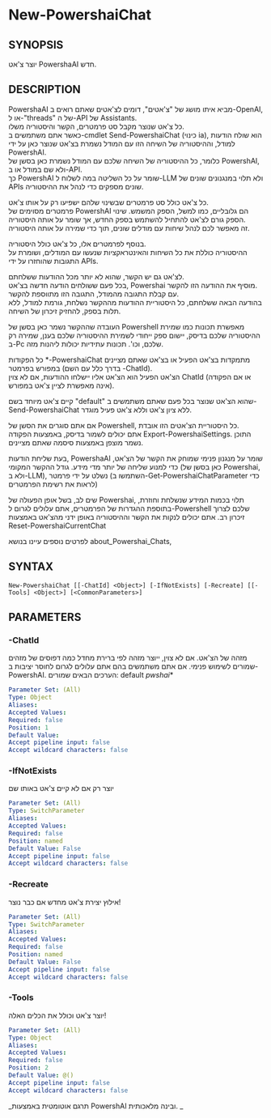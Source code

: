 ﻿---
external help file: powershai-help.xml
schema: 2.0.0
powershai: true
---

# New-PowershaiChat

## SYNOPSIS <!--!= @#Synop !-->
יוצר צ'אט PowershaAI חדש.

## DESCRIPTION <!--!= @#Desc !-->
PowershaAI  מביא איתו מושג של "צ'אטים", דומים לצ'אטים שאתם רואים ב-OpenAI, או ל-"threads" של ה-API של Assistants.  
כל צ'אט שנוצר מקבל סט פרמטרים, הקשר והיסטוריה משלו.  
כאשר אתם משתמשים ב-cmdlet Send-PowershaiChat (כינוי ia), הוא שולח הודעות למודל, וההיסטוריה של השיחה הזו עם המודל נשמרת בצ'אט שנוצר כאן על ידי PowershAI.  
כלומר, כל ההיסטוריה של השיחה שלכם עם המודל נשמרת כאן בסשן של PowershAI, ולא שם במודל או ב-API.  
כך PowershAI שומר על כל השליטה במה לשלוח ל-LLM ולא תלוי במנגנונים שונים של APIs שונים מספקים כדי לנהל את ההיסטוריה. 


כל צ'אט כולל סט פרמטרים שבשינוי שלהם ישפיעו רק על אותו צ'אט.  
פרמטרים מסוימים של PowershAI הם גלובליים, כמו למשל, הספק המשמש. שינוי הספק גורם לצ'אט להתחיל להשתמש בספק החדש, אך שומר על אותה היסטוריה.  
זה מאפשר לכם לנהל שיחות עם מודלים שונים, תוך כדי שמירה על אותה היסטוריה.  

בנוסף לפרמטרים אלו, כל צ'אט כולל היסטוריה.  
ההיסטוריה כוללת את כל השיחות והאינטראקציות שנעשו עם המודלים, ושומרת על התגובות שהוחזרו על ידי APIs.

לצ'אט גם יש הקשר, שהוא לא יותר מכל ההודעות ששלחתם.  
בכל פעם ששולחים הודעה חדשה בצ'אט, Powershai מוסיף את ההודעה הזו להקשר.  
עם קבלת התגובה מהמודל, התגובה הזו מתווספת להקשר.  
בהודעה הבאה ששלחתם, כל היסטוריית ההודעות מההקשר נשלחת, גורמת למודל, ללא תלות בספק, להחזיק זיכרון של השיחה.  

העובדה שההקשר נשמר כאן בסשן של Powershell מאפשרת תכונות כמו שמירת ההיסטוריה שלכם בדיסק, יישום ספק ייחודי לשמירת ההיסטוריה שלכם בענן, שמירה רק ב-Pc שלכם, וכו'. תכונות עתידיות יכולות ליהנות מזה.

כל הפקודות *-PowershaiChat  מתמקדות בצ'אט הפעיל או בצ'אט שאתם מציינים במפורש בפרמטר (בדרך כלל עם השם -ChatId).  
הצ'אט הפעיל הוא הצ'אט אליו יישלחו ההודעות, אם לא צוין ChatId  (או אם הפקודה אינה מאפשרת לציין צ'אט במפורש).  

קיים צ'אט מיוחד בשם "default" שהוא הצ'אט שנוצר בכל פעם שאתם משתמשים ב-Send-PowershaiChat ללא ציון צ'אט וללא צ'אט פעיל מוגדר.  

אם אתם סוגרים את הסשן של Powershell, כל היסטוריית הצ'אטים הזו אובדת.  
אתם יכולים לשמור בדיסק, באמצעות הפקודה Export-PowershaiSettings. התוכן נשמר מוצפן באמצעות סיסמה שאתם מציינים.

בעת שליחת הודעות, PowershaAI  שומר על מנגנון פנימי שמוחק את הקשר של הצ'אט, כדי למנוע שליחה של יותר מדי מידע.
גודל ההקשר המקומי (כאן בסשן של Powershai, ולא ב-LLM), נשלט על ידי פרמטר (השתמשו ב-Get-PowershaiChatParameter כדי לראות את רשימת הפרמטרים)

שים לב, בשל אופן הפעולה של Powershai, תלוי בכמות המידע שנשלחת וחוזרת, בתוספת ההגדרות של הפרמטרים, אתם עלולים לגרום ל-Powershell שלכם לצרוך זיכרון רב. אתם יכולים לנקות את הקשר וההיסטוריה באופן ידני מהצ'אט באמצעות Reset-PowershaiCurrentChat

לפרטים נוספים עיינו בנושא about_Powershai_Chats,

## SYNTAX <!--!= @#Syntax !-->

```
New-PowershaiChat [[-ChatId] <Object>] [-IfNotExists] [-Recreate] [[-Tools] <Object>] [<CommonParameters>]
```

## PARAMETERS <!--!= @#Params !-->

### -ChatId
מזהה של הצ'אט. אם לא צוין, ייוצר מזהה לפי ברירת מחדל 
כמה דפוסים של מזהים שמורים לשימוש פנימי. אם אתם משתמשים בהם אתם עלולים לגרום לחוסר יציבות ב-PowershAI.
הערכים הבאים שמורים:
 default 
 _pwshai_*

```yml
Parameter Set: (All)
Type: Object
Aliases: 
Accepted Values: 
Required: false
Position: 1
Default Value: 
Accept pipeline input: false
Accept wildcard characters: false
```

### -IfNotExists
יוצר רק אם לא קיים צ'אט באותו שם

```yml
Parameter Set: (All)
Type: SwitchParameter
Aliases: 
Accepted Values: 
Required: false
Position: named
Default Value: False
Accept pipeline input: false
Accept wildcard characters: false
```

### -Recreate
אילוץ יצירת צ'אט מחדש אם כבר נוצר!

```yml
Parameter Set: (All)
Type: SwitchParameter
Aliases: 
Accepted Values: 
Required: false
Position: named
Default Value: False
Accept pipeline input: false
Accept wildcard characters: false
```

### -Tools
יוצר צ'אט וכולל את הכלים האלה!

```yml
Parameter Set: (All)
Type: Object
Aliases: 
Accepted Values: 
Required: false
Position: 2
Default Value: @()
Accept pipeline input: false
Accept wildcard characters: false
```




<!--PowershaiAiDocBlockStart-->
_תרגם אוטומטית באמצעות PowershAI ובינה מלאכותית. 
_
<!--PowershaiAiDocBlockEnd-->
